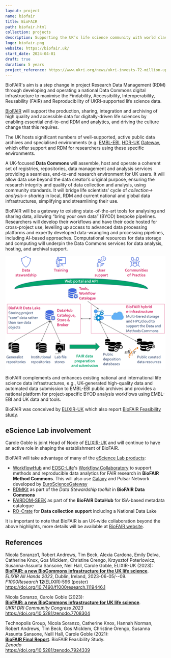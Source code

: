 ```yaml
---
layout: project
name: biofair
title: BioFAIR
path: biofair.html
collection: projects
description: Supporting the UK’s life science community with world class digital infrastructure for data driven bioscience.
logo: biofair.png
website: https://biofair.uk/
start_date: 2024-04-01
draft: true
duration: 5 years
project_reference: https://www.ukri.org/news/ukri-invests-72-million-upgrading-uk-research-infrastructure/
---
```


BioFAIR's aim is a step change in project Research Data Management (RDM) through developing and operating a national Data Commons digital infrastructure to maximise the Findability, Accessibility, Interoperability, Reusability (FAIR) and Reproducibility of UKRI-supported life science data.

[BioFAIR](https://biofair.uk/) will support the production, sharing, integration and archiving of high quality and accessible data for digitally-driven life sciences by enabling essential end-to-end RDM and analytics, and driving the culture change that this requires. 

The UK hosts significant numbers of well-supported, active public data archives and specialised environments (e.g. [EMBL-EBI](https://www.ebi.ac.uk/), [HDR-UK](https://www.hdruk.ac.uk/) [Gateway](https://healthdatagateway.org/), which offer support and RDM for researchers using these specific environments. 

A UK-focused **Data Commons** will assemble, host and operate a coherent set of registries, repositories, data management and analysis services providing a seamless, end-to-end research environment for UK users. It will allow data use beyond the data creator’s original purpose, ensuring the research integrity and quality of data collection and analysis, using community standards. It will bridge life scientists' cycle of *collection→ analysis→ sharing* in local, RDM and current national and global data infrastructures, simplifying and streamlining their use. 

BioFAIR will be a gateway to existing state-of-the-art tools for analysing and sharing data, allowing “bring your own data” (BYOD) bespoke pipelines.  Researchers will develop their workflows and have their code hosted for cross-project use, levelling up access to advanced data processing platforms and expertly developed data-wrangling and processing pipelines, including AI-based approaches. Computational resources for data storage and computing will underpin the Data Commons services for data analysis, hosting, and archival support.

![BioFAIR overview](/images/posts_images/biofair-overview.png)

BioFAIR complements and enhances existing national and international life science data infrastructures, e.g., UK-generated high-quality data and automated data submission to EMBL-EBI public archives and provides a national platform for project-specific BYOD analysis workflows using EMBL-EBI and UK data and tools.

BioFAIR was conceived by [ELIXIR-UK](https://elixiruknode.org/) which also report [BioFAIR Feasibility study](https://doi.org/10.5281/zenodo.7924339).

## eScience Lab involvement

Carole Goble is joint Head of Node of [ELIXIR-UK](https://elixiruknode.org/) and will continue to have an active role in shaping the establishment of BioFAIR.

BioFAIR will take advantage of many of the [eScience Lab products](/products/):

- [WorkflowHub](/products/workflowhub/) and [EOSC-Life](/projects/eosclife/)'s [Workflow Collaboratory](https://doi.org/10.5281/zenodo.4605654) to support methods and reproducible data analytics for FAIR research in **BioFAIR Method Commons**. This will also use [Galaxy](https://galaxyproject.org/) and Pulsar Network developed by [EuroScienceGateway](/projects/eurosciencegateway/)
- [RDMKit](/products/rdmkit/) as part of the _Data Stewardship toolkit_ in **BioFAIR Data Commons**
- [FAIRDOM-SEEK](/products/seek) as part of the **BioFAIR DataHub** for ISA-based metadata catalogue 
- [RO-Crate](/products/researchobject) for **Data collection support** including a National Data Lake

It is important to note that BioFAIR is an UK-wide collaboration beyond the above highlights, more details will be available at [BioFAIR website](https://biofair.uk/). 

## References

Nicola Soranzo1, Robert Andrews, Tim Beck, Alexia Cardona, Emily Delva, Catherine Knox, Gos Micklem, Christine Orengo, Krzysztof Poterlowicz, Susanna-Assunta Sansone, Neil Hall, Carole Goble, ELIXIR-UK (2023):  
[**BioFAIR: a new BioCommons infrastructure for the UK life science**](https://doi.org/10.7490/f1000research.1119446.1).  
_ELIXIR All Hands 2023_, Dublin, Ireland, 2023-06-05/--09.   
_F1000Research_ **12**(ELIXIR):596 (poster)  
<https://doi.org/10.7490/f1000research.1119446.1>

Nicola Soranzo, Carole Goble (2023):  
[**BioFAIR: a new BioCommons infrastructure for UK life science**](https://doi.org/10.5281/zenodo.7708304).  
_UKRI DRI Community Congress 2023_
<https://doi.org/10.5281/zenodo.7708304>

Technopolis Group, Nicola Soranzo, Catherine Knox, Hannah Norman, Robert Andrews, Tim Beck, Gos Micklem, Christine Orengo, Susanna Assunta Sansone, Neill Hall, Carole Goble (2021):  
[**BioFAIR Final Report**](https://doi.org/10.5281/zenodo.7924339). BioFAIR Feasibility Study.  
_Zenodo_  
<https://doi.org/10.5281/zenodo.7924339>

